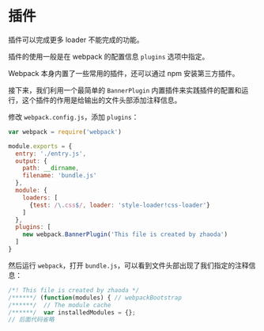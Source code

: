 # 插件

插件可以完成更多 loader 不能完成的功能。

插件的使用一般是在 webpack 的配置信息 `plugins` 选项中指定。

Webpack 本身内置了一些常用的插件，还可以通过 npm 安装第三方插件。

接下来，我们利用一个最简单的 `BannerPlugin` 内置插件来实践插件的配置和运行，这个插件的作用是给输出的文件头部添加注释信息。

修改 `webpack.config.js`，添加 `plugins`：

```js
var webpack = require('webpack')

module.exports = {
  entry: './entry.js',
  output: {
    path: __dirname,
    filename: 'bundle.js'
  },
  module: {
    loaders: [
      {test: /\.css$/, loader: 'style-loader!css-loader'}
    ]
  },
  plugins: [
    new webpack.BannerPlugin('This file is created by zhaoda')
  ]
}
```

然后运行 `webpack`，打开 `bundle.js`，可以看到文件头部出现了我们指定的注释信息：

```js
/*! This file is created by zhaoda */
/******/ (function(modules) { // webpackBootstrap
/******/  // The module cache
/******/  var installedModules = {};
// 后面代码省略
```
